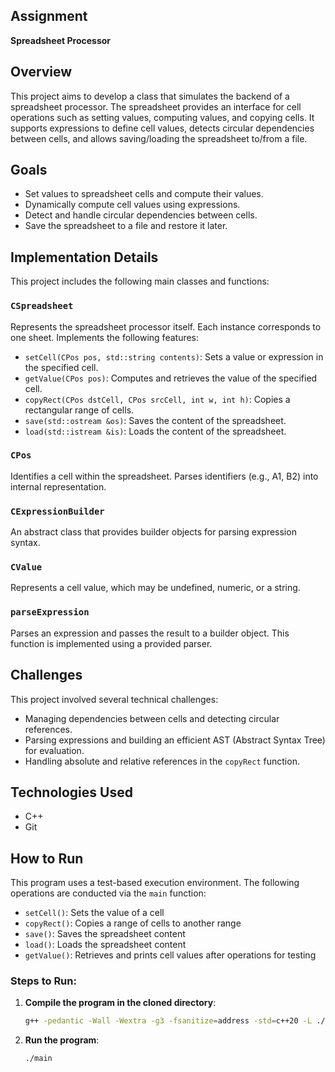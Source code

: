 ## Assignment  
**Spreadsheet Processor**

## Overview  
This project aims to develop a class that simulates the backend of a spreadsheet processor. The spreadsheet provides an interface for cell operations such as setting values, computing values, and copying cells. It supports expressions to define cell values, detects circular dependencies between cells, and allows saving/loading the spreadsheet to/from a file.

## Goals  
- Set values to spreadsheet cells and compute their values.
- Dynamically compute cell values using expressions.
- Detect and handle circular dependencies between cells.
- Save the spreadsheet to a file and restore it later.

## Implementation Details  
This project includes the following main classes and functions:

### `CSpreadsheet`  
Represents the spreadsheet processor itself. Each instance corresponds to one sheet. Implements the following features:
- `setCell(CPos pos, std::string contents)`: Sets a value or expression in the specified cell.
- `getValue(CPos pos)`: Computes and retrieves the value of the specified cell.
- `copyRect(CPos dstCell, CPos srcCell, int w, int h)`: Copies a rectangular range of cells.
- `save(std::ostream &os)`: Saves the content of the spreadsheet.
- `load(std::istream &is)`: Loads the content of the spreadsheet.

### `CPos`  
Identifies a cell within the spreadsheet. Parses identifiers (e.g., A1, B2) into internal representation.

### `CExpressionBuilder`  
An abstract class that provides builder objects for parsing expression syntax.

### `CValue`  
Represents a cell value, which may be undefined, numeric, or a string.

### `parseExpression`  
Parses an expression and passes the result to a builder object. This function is implemented using a provided parser.

## Challenges  
This project involved several technical challenges:
- Managing dependencies between cells and detecting circular references.
- Parsing expressions and building an efficient AST (Abstract Syntax Tree) for evaluation.
- Handling absolute and relative references in the `copyRect` function.

## Technologies Used  
- C++  
- Git

## How to Run  
This program uses a test-based execution environment. The following operations are conducted via the `main` function:

- `setCell()`: Sets the value of a cell  
- `copyRect()`: Copies a range of cells to another range  
- `save()`: Saves the spreadsheet content  
- `load()`: Loads the spreadsheet content  
- `getValue()`: Retrieves and prints cell values after operations for testing

### Steps to Run:

1. **Compile the program in the cloned directory**:  
    ```bash
    g++ -pedantic -Wall -Wextra -g3 -fsanitize=address -std=c++20 -L ./ main.cpp -l:libexpression_parser.a -o main
    ```

2. **Run the program**:  
    ```bash
    ./main
    ```
